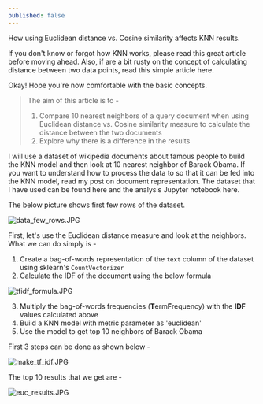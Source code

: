 ```yaml
---
published: false
---
```

How using Euclidean distance vs. Cosine similarity affects KNN results.

If you don't know or forgot how KNN works, please read this great article before moving ahead. Also, if are a bit rusty on the concept of calculating distance between two data points, read this simple article here.

Okay! Hope you're now comfortable with the basic concepts. 

> The aim of this article is to - 
> 1. Compare 10 nearest neighbors of a query document when using Euclidean distance vs. Cosine similarity measure to calculate the distance between the two documents
> 2. Explore why there is a difference in the results

I will use a dataset of wikipedia documents about famous people to build the KNN model and then look at 10 nearest neighbor of Barack Obama. If you want to understand how to process the data to so that it can be fed into the KNN model, read my post on document representation. The dataset that I have used can be found here and the analysis Jupyter notebook here.

The below picture shows first few rows of the dataset.

![data_few_rows.JPG]({{site.baseurl}}/_posts/data_few_rows.JPG)


First, let's use the Euclidean distance measure and look at the neighbors. What we can do simply is - 
1. Create a bag-of-words representation of the `text` column of the dataset using sklearn's `CountVectorizer`
2. Calculate the IDF of the document using the below formula 

![tfidf_formula.JPG]({{site.baseurl}}/_posts/tfidf_formula.JPG)

3. Multiply the bag-of-words frequencies (**T**erm**F**requency) with the **IDF** values calculated above
4. Build a KNN model with metric parameter as 'euclidean'
5. Use the model to get top 10 neighbors of Barack Obama

First 3 steps can be done as shown below - 

![make_tf_idf.JPG]({{site.baseurl}}/_posts/make_tf_idf.JPG)

The top 10 results that we get are - 

![euc_results.JPG]({{site.baseurl}}/_posts/euc_results.JPG)
